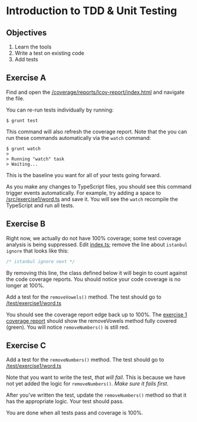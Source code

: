 # Introduction to TDD & Unit Testing

## Objectives

1. Learn the tools
2. Write a test on existing code
3. Add tests

## Exercise A

Find and open the [/coverage/reports/lcov-report/index.html](../../coverage/reports/lcov-report/index.html) and navigate
the file.

You can re-run tests individually by running:

```shell
$ grunt test
```

This command will also refresh the coverage report. Note that the you can run these commands automatically via the 
`watch` command:

```shell
$ grunt watch
>
> Running "watch" task
> Waiting...
```

This is the baseline you want for all of your tests going forward.

As you make any changes to TypeScript files, you should see this command trigger events automatically. For example, 
try adding a space to [/src/exercise1/word.ts](../../src/exercise1/word.ts) and save it. You will see the `watch` 
recompile the TypeScript and run all tests.

## Exercise B

Right now, we actually do not have 100% coverage; some test coverage analysis is being suppressed. Edit 
[index.ts](./index.ts); remove the line about `istanbul ignore` that looks like this:

```typescript
/* istanbul ignore next */
```

By removing this line, the class defined below it will begin to count against the code coverage reports. You should notice
your code coverage is no longer at 100%.

Add a test for the `removeVowels()` method. The test should go to [/test/exercise1/word.ts](../../test/exercise1/word.ts)

You should see the coverage report edge back up to 100%. The 
[exercise 1 coverage report](../../coverage/reports/lcov-report/exercise1/word.js.html) should show the removeVowels 
method fully covered (green). You will notice `removeNumbers()` is still red.

## Exercise C

Add a test for the `removeNumbers()` method. The test should go to [/test/exercise1/word.ts](../../test/exercise1/word.ts)

Note that you want to write the test, *that will fail*. This is because we have not yet added the logic for `removeNumbers()`.
*Make sure it fails first.*

After you've written the test, update the `removeNumbers()` method so that it has the appropriate logic. Your test 
should pass.

You are done when all tests pass and coverage is 100%.
